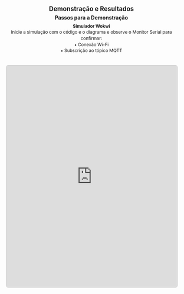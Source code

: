 <div style="max-width: 900px; margin: 0 auto; text-align: center; padding: 20px;">
  <h2 style="font-size: 1.2em; margin-bottom: 0.3em;">
    Demonstração e Resultados
  </h2>

  <h3 style="font-size: 1em; margin-top: 0; margin-bottom: 0.5em;">
    Passos para a Demonstração
  </h3>

  <p style="font-size: 0.85em; line-height: 1.4; margin: 0 auto 20px auto; max-width: 600px;">
    <strong>Simulador Wokwi</strong><br>
    Inicie a simulação com o código e o diagrama e observe o Monitor Serial para confirmar:<br>
    • Conexão Wi-Fi<br>
    • Subscrição ao tópico MQTT
  </p>

  <div style="margin: 30px 0;">
    <iframe 
      src="https://wokwi.com/projects/435423902293957633" 
      width="100%" 
      height="600" 
      style="border: 1px solid #ccc; border-radius: 6px; max-width: 1000px;">
    </iframe>
  </div>
</div>
